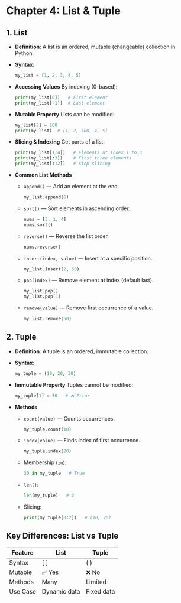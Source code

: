 
# Chapter 4: List & Tuple

## 1. List

- **Definition**: A list is an ordered, mutable (changeable) collection in Python.
- **Syntax**:
  ```python
  my_list = [1, 2, 3, 4, 5]
  ```

- **Accessing Values**
  By indexing (0-based):
  ```python
  print(my_list[0])   # First element
  print(my_list[-1])  # Last element
  ```

- **Mutable Property**
  Lists can be modified:
  ```python
  my_list[2] = 100
  print(my_list)  # [1, 2, 100, 4, 5]
  ```

- **Slicing & Indexing**
  Get parts of a list:
  ```python
  print(my_list[1:4])   # Elements at index 1 to 3
  print(my_list[:3])    # First three elements
  print(my_list[::2])   # Step slicing
  ```

- **Common List Methods**
  - `append()` — Add an element at the end.
    ```python
    my_list.append(6)
    ```
  - `sort()` — Sort elements in ascending order.
    ```python
    nums = [3, 1, 4]
    nums.sort()
    ```
  - `reverse()` — Reverse the list order.
    ```python
    nums.reverse()
    ```
  - `insert(index, value)` — Insert at a specific position.
    ```python
    my_list.insert(2, 50)
    ```
  - `pop(index)` — Remove element at index (default last).
    ```python
    my_list.pop()
    my_list.pop(1)
    ```
  - `remove(value)` — Remove first occurrence of a value.
    ```python
    my_list.remove(50)
    ```

## 2. Tuple

- **Definition**: A tuple is an ordered, immutable collection.
- **Syntax**:
  ```python
  my_tuple = (10, 20, 30)
  ```

- **Immutable Property**
  Tuples cannot be modified:
  ```python
  my_tuple[1] = 50   # ❌ Error
  ```

- **Methods**
  - `count(value)` — Counts occurrences.
    ```python
    my_tuple.count(10)
    ```
  - `index(value)` — Finds index of first occurrence.
    ```python
    my_tuple.index(20)
    ```
  - Membership (`in`):
    ```python
    30 in my_tuple   # True
    ```
  - `len()`:
    ```python
    len(my_tuple)   # 3
    ```
  - Slicing:
    ```python
    print(my_tuple[0:2])   # (10, 20)
    ```

## Key Differences: List vs Tuple

| Feature   | List   | Tuple  |
|-----------|--------|--------|
| Syntax    | [ ]    | ( )    |
| Mutable   | ✅ Yes | ❌ No  |
| Methods   | Many   | Limited|
| Use Case  | Dynamic data | Fixed data |